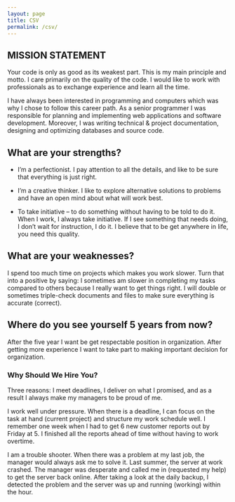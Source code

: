 ```yaml
---
layout: page
title: CSV
permalink: /csv/
---
```


##  MISSION STATEMENT
Your code is only as good as its weakest part. This is my main principle and motto. I care primarily on the quality of the code. I would like to work with professionals as to exchange experience and learn all the time.

I have always been interested in programming and computers which was why I chose to follow this career path. As a senior programmer I was responsible for planning and implementing web applications and software development. Moreover, I was writing technical & project documentation, designing and optimizing databases and source code.

## What are your strengths?

* I’m a perfectionist. I pay attention to all the details, and like to be sure that everything is just right.

* I’m a creative thinker. I like to explore alternative solutions to problems and have an open mind about what will work best.

* To take initiative – to do something without having to be told to do it. When I work, I always take initiative. If I see something that needs doing, I don’t wait for instruction, I do it. I believe that to be get anywhere in life, you need this quality.

## What are your weaknesses?

I spend too much time on projects which makes you work slower. Turn that into a positive by saying: I sometimes am slower in completing my tasks compared to others because I really want to get things right. I will double or sometimes triple-check documents and files to make sure everything is accurate (correct).

## Where do you see yourself 5 years from now?

After the five year I want be get respectable position in organization. After getting more experience I want to take part to making important decision for organization.

###  Why Should We Hire You?

Three reasons: I meet deadlines, I deliver on what I promised, and as a result I always make my managers to be proud of me.

I work well under pressure. When there is a deadline, I can focus on the task at hand (current project) and structure my work schedule well. I remember one week when I had to get 6 new customer reports out by Friday at 5. I finished all the reports ahead of time without having to work overtime.

I am a trouble shooter. When there was a problem at my last job, the manager would always ask me to solve it. Last summer, the server at work crashed. The manager was desperate and called me in (requested my help) to get the server back online. After taking a look at the daily backup, I detected the problem and the server was up and running (working) within the hour.